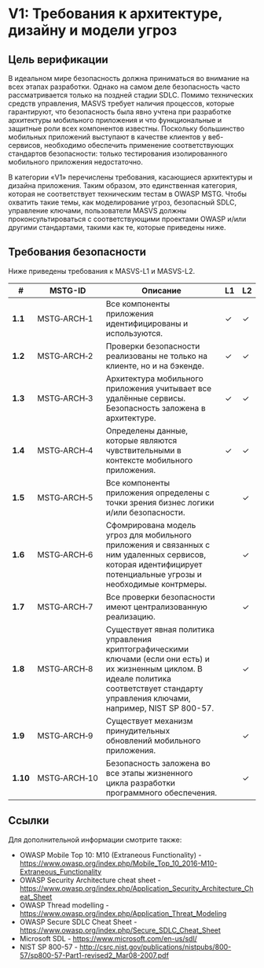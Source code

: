 # V1: Требования к архитектуре, дизайну и модели угроз

## Цель верификации

В идеальном мире безопасность должна приниматься во внимание на всех этапах разработки. Однако на самом деле безопасность часто рассматривается только на поздней стадии SDLC. Помимо технических средств управления, MASVS требует наличия процессов, которые гарантируют, что безопасность была явно учтена при разработке архитектуры мобильного приложения и что функциональные и защитные роли всех компонентов известны. Поскольку большинство мобильных приложений выступают в качестве клиентов у веб-сервисов, необходимо обеспечить применение соответствующих стандартов безопасности: только тестирования изолированного мобильного приложения недостаточно.

В категории «V1» перечислены требования, касающиеся архитектуры и дизайна приложения. Таким образом, это единственная категория, которая не соответствует техническим тестам в OWASP MSTG. Чтобы охватить такие темы, как моделирование угроз, безопасный SDLC, управление ключами, пользователи MASVS должны проконсультироваться с соответствующими проектами OWASP и/или другими стандартами, такими как те, которые приведены ниже.

<div style="page-break-after: always;">
</div>

## Требования безопасности

Ниже приведены требования к MASVS-L1 и MASVS-L2.

| # | MSTG-ID | Описание | L1 | L2 |
| --- | --- | --- | --- | --- |
| **1.1** | MSTG‑ARCH‑1 | Все компоненты приложения идентифицированы и используются. | ✓ | ✓ |
| **1.2** | MSTG‑ARCH‑2 | Проверки безопасности реализованы не только на клиенте, но и на бэкенде. | ✓ | ✓ |
| **1.3** | MSTG‑ARCH‑3 | Архитектура мобильного приложения учитывает все удалённые сервисы. Безопасность заложена в архитектуре.| ✓ | ✓ |
| **1.4** | MSTG‑ARCH‑4 | Определены данные, которые являются чувствительными в контексте мобильного приложения. | ✓ | ✓ |
| **1.5** | MSTG‑ARCH‑5 | Все компоненты приложения определены с точки зрения бизнес логики и/или безопасности. |   | ✓ |
| **1.6** | MSTG‑ARCH‑6 | Сфомрирована модель угроз для мобильного приложения и связанных с ним удаленных сервисов, которая идентифицирует потенциальные угрозы и необходимые контрмеры. |   | ✓ |
| **1.7** | MSTG‑ARCH‑7 | Все проверки безопасности имеют централизованную реализацию. |   | ✓ |
| **1.8** | MSTG‑ARCH‑8 | Существует явная политика управления криптографическими ключами (если они есть) и их жизненным циклом. В идеале политика соответствует стандарту управления ключами, например, NIST SP 800-57. |   | ✓ |
| **1.9** | MSTG‑ARCH‑9 | Существует механизм принудительных обновлений мобильного приложения. |   | ✓ |
| **1.10** | MSTG‑ARCH‑10 | Безопасность заложена во все этапы жизненного цикла разработки программного обеспечения. |   | ✓ |

## Ссылки

Для дополнительной информации смотрите также:

- OWASP Mobile Top 10: M10 (Extraneous Functionality) - <https://www.owasp.org/index.php/Mobile_Top_10_2016-M10-Extraneous_Functionality>
- OWASP Security Architecture cheat sheet - <https://www.owasp.org/index.php/Application_Security_Architecture_Cheat_Sheet>
- OWASP Thread modelling - <https://www.owasp.org/index.php/Application_Threat_Modeling>
- OWASP Secure SDLC Cheat Sheet - <https://www.owasp.org/index.php/Secure_SDLC_Cheat_Sheet>
- Microsoft SDL - <https://www.microsoft.com/en-us/sdl/>
- NIST SP 800-57 - <http://csrc.nist.gov/publications/nistpubs/800-57/sp800-57-Part1-revised2_Mar08-2007.pdf>

